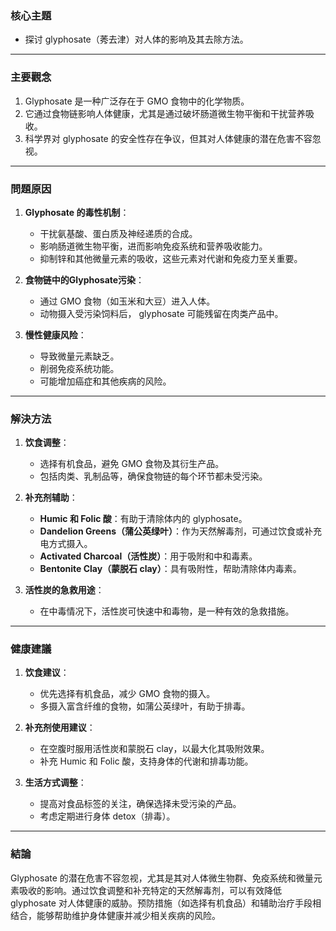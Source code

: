 ### 核心主題  
- 探讨 glyphosate（莠去津）对人体的影响及其去除方法。

---

### 主要觀念  
1. Glyphosate 是一种广泛存在于 GMO 食物中的化学物质。
2. 它通过食物链影响人体健康，尤其是通过破坏肠道微生物平衡和干扰营养吸收。
3. 科学界对 glyphosate 的安全性存在争议，但其对人体健康的潜在危害不容忽视。

---

### 問題原因  
1. **Glyphosate 的毒性机制**：
   - 干扰氨基酸、蛋白质及神经递质的合成。
   - 影响肠道微生物平衡，进而影响免疫系统和营养吸收能力。
   - 抑制锌和其他微量元素的吸收，这些元素对代谢和免疫力至关重要。

2. **食物链中的Glyphosate污染**：
   - 通过 GMO 食物（如玉米和大豆）进入人体。
   - 动物摄入受污染饲料后， glyphosate 可能残留在肉类产品中。

3. **慢性健康风险**：
   - 导致微量元素缺乏。
   - 削弱免疫系统功能。
   - 可能增加癌症和其他疾病的风险。

---

### 解決方法  
1. **饮食调整**：
   - 选择有机食品，避免 GMO 食物及其衍生产品。
   - 包括肉类、乳制品等，确保食物链的每个环节都未受污染。

2. **补充剂辅助**：
   - **Humic 和 Folic 酸**：有助于清除体内的 glyphosate。
   - **Dandelion Greens（蒲公英绿叶）**：作为天然解毒剂，可通过饮食或补充电方式摄入。
   - **Activated Charcoal（活性炭）**：用于吸附和中和毒素。
   - **Bentonite Clay（蒙脱石 clay）**：具有吸附性，帮助清除体内毒素。

3. **活性炭的急救用途**：
   - 在中毒情况下，活性炭可快速中和毒物，是一种有效的急救措施。

---

### 健康建議  
1. **饮食建议**：
   - 优先选择有机食品，减少 GMO 食物的摄入。
   - 多摄入富含纤维的食物，如蒲公英绿叶，有助于排毒。

2. **补充剂使用建议**：
   - 在空腹时服用活性炭和蒙脱石 clay，以最大化其吸附效果。
   - 补充 Humic 和 Folic 酸，支持身体的代谢和排毒功能。

3. **生活方式调整**：
   - 提高对食品标签的关注，确保选择未受污染的产品。
   - 考虑定期进行身体 detox（排毒）。

---

### 結論  
Glyphosate 的潜在危害不容忽视，尤其是其对人体微生物群、免疫系统和微量元素吸收的影响。通过饮食调整和补充特定的天然解毒剂，可以有效降低 glyphosate 对人体健康的威胁。预防措施（如选择有机食品）和辅助治疗手段相结合，能够帮助维护身体健康并减少相关疾病的风险。